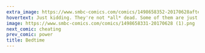 ```yaml
---
extra_image: https://www.smbc-comics.com/comics/1498658352-20170628after (1).png
hovertext: Just kidding. They're not *all* dead. Some of them are just servants of the dead.
image: https://www.smbc-comics.com/comics/1498658331-20170628 (1).png
next_comic: cheating
prev_comic: power
title: Bedtime
---
```


